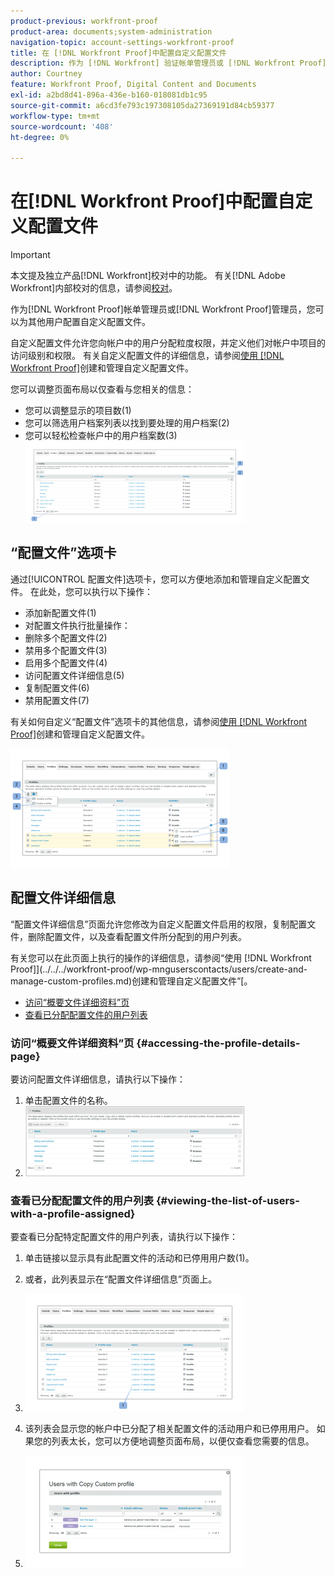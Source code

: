 ```yaml
---
product-previous: workfront-proof
product-area: documents;system-administration
navigation-topic: account-settings-workfront-proof
title: 在 [!DNL Workfront Proof]中配置自定义配置文件
description: 作为 [!DNL Workfront] 验证帐单管理员或 [!DNL Workfront Proof] 管理员，您可以为其他用户配置自定义配置文件。
author: Courtney
feature: Workfront Proof, Digital Content and Documents
exl-id: a2bd8d41-896a-436e-b160-018081db1c95
source-git-commit: a6cd3fe793c197308105da27369191d84cb59377
workflow-type: tm+mt
source-wordcount: '408'
ht-degree: 0%

---
```


# 在[!DNL Workfront Proof]中配置自定义配置文件

>[!IMPORTANT]
>
>本文提及独立产品[!DNL Workfront]校对中的功能。 有关[!DNL Adobe Workfront]内部校对的信息，请参阅[校对](../../../review-and-approve-work/proofing/proofing.md)。

作为[!DNL Workfront Proof]帐单管理员或[!DNL Workfront Proof]管理员，您可以为其他用户配置自定义配置文件。

自定义配置文件允许您向帐户中的用户分配粒度权限，并定义他们对帐户中项目的访问级别和权限。 有关自定义配置文件的详细信息，请参阅[使用 [!DNL Workfront Proof]](../../../workfront-proof/wp-mnguserscontacts/users/create-and-manage-custom-profiles.md)创建和管理自定义配置文件。

您可以调整页面布局以仅查看与您相关的信息：

* 您可以调整显示的项目数(1)
* 您可以筛选用户档案列表以找到要处理的用户档案(2)
* 您可以轻松检查帐户中的用户档案数(3)\
   ![布局.png](assets/layout-350x130.png)

## “配置文件”选项卡

通过[!UICONTROL 配置文件]选项卡，您可以方便地添加和管理自定义配置文件。 在此处，您可以执行以下操作：

* 添加新配置文件(1)
* 对配置文件执行批量操作：
* 删除多个配置文件(2)
* 禁用多个配置文件(3)
* 启用多个配置文件(4)
* 访问配置文件详细信息(5)
* 复制配置文件(6)
* 禁用配置文件(7)

有关如何自定义“配置文件”选项卡的其他信息，请参阅[使用 [!DNL Workfront Proof]](../../../workfront-proof/wp-mnguserscontacts/users/create-and-manage-custom-profiles.md)创建和管理自定义配置文件。

![Profiles_tab_1.png](assets/profiles-tab-1-350x190.png)

## 配置文件详细信息

“配置文件详细信息”页面允许您修改为自定义配置文件启用的权限，复制配置文件，删除配置文件，以及查看配置文件所分配到的用户列表。

有关您可以在此页面上执行的操作的详细信息，请参阅“使用 [!DNL Workfront Proof]](../../../workfront-proof/wp-mnguserscontacts/users/create-and-manage-custom-profiles.md)创建和管理自定义配置文件”[。

* [访问“概要文件详细资料”页](#accessing-the-profile-details-page)
* [查看已分配配置文件的用户列表](#viewing-the-list-of-users-with-a-profile-assigned)

### 访问“概要文件详细资料”页 {#accessing-the-profile-details-page}

要访问配置文件详细信息，请执行以下操作：

1. 单击配置文件的名称。
1. ![Screen_Shot_2018-10-02_at_10.24.29_AM.png](assets/screen-shot-2018-10-02-at-10.24.29-am-350x112.png)

### 查看已分配配置文件的用户列表 {#viewing-the-list-of-users-with-a-profile-assigned}

要查看已分配特定配置文件的用户列表，请执行以下操作：

1. 单击链接以显示具有此配置文件的活动和已停用用户数(1)。
1. 或者，此列表显示在“配置文件详细信息”页面上。
1. ![Users_list_1.png](assets/users-list-1-350x188.png)

1. 该列表会显示您的帐户中已分配了相关配置文件的活动用户和已停用用户。 如果您的列表太长，您可以方便地调整页面布局，以便仅查看您需要的信息。
1. ![Users_list_2.png](assets/users-list-2-350x178.png)
